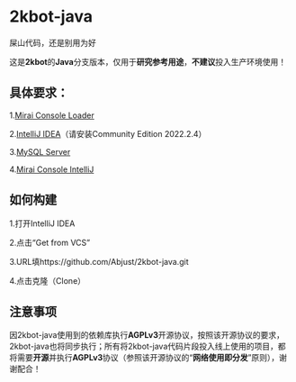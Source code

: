 # 2kbot-java
屎山代码，还是别用为好

这是**2kbot**的**Java**分支版本，仅用于**研究参考用途**，**不建议**投入生产环境使用！

## 具体要求：
1.[Mirai Console Loader](https://github.com/iTXTech/mirai-console-loader)

2.[IntelliJ IDEA](https://www.jetbrains.com/idea/download/other.html)（请安装Community Edition 2022.2.4）

3.[MySQL Server](https://dev.mysql.com/downloads/installer/)

4.[Mirai Console IntelliJ](https://plugins.jetbrains.com/plugin/15094-mirai-console)

## 如何构建

1.打开IntelliJ IDEA

2.点击“Get from VCS”

3.URL填https://github.com/Abjust/2kbot-java.git

4.点击克隆（Clone）

## 注意事项

因2kbot-java使用到的依赖库执行**AGPLv3**开源协议，按照该开源协议的要求，2kbot-java也将同步执行；所有将2kbot-java代码片段投入线上使用的项目，都将需要**开源**并执行**AGPLv3**协议（参照该开源协议的“**网络使用即分发**”原则），谢谢配合！
